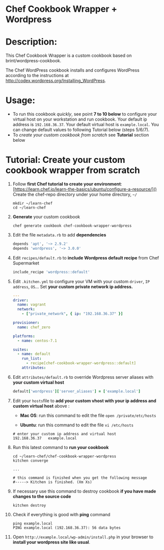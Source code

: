 # Chef Cookbook Wrapper + Wordpress

Description:
===========
This Chef Cookbook Wrapper is a custom cookbook based on brint/wordpress-cookbook.

The Chef WordPress cookbook installs and configures WordPress according to the instructions at http://codex.wordpress.org/Installing_WordPress.

Usage:
=====

- To run this cookbook _quickly_, see point **7 to 10 below** to configure your virtual host on your workstation and run cookbook. Your default ip address is   `192.168.36.37`. Your default virtual host is `example.local`. You can change default values to following Tutorial below (steps 5/6/7). 
- To _create your custom cookbook from scratch_ see **Tutorial** section below


Tutorial: Create your custom cookbook wrapper from scratch
=====
1. Follow **first Chef tutorial to create your environment**: [https://learn.chef.io/learn-the-basics/ubuntu/configure-a-resource/]() Create the chef-repo directory under your home directory, `~/` 
	
	```shell
	mkdir ~/learn-chef
	cd ~/learn-chef
	```
	
2. **Generate** your custom cookbook
	
	```shell
	chef generate cookbook chef-cookbook-wrapper-wordpress 
	```
3. Edit the file `metadata.rb` to add **dependencies**
	
	```ruby
	depends 'apt', '~> 2.9.2'
	depends 'wordpress', '~> 3.0.0' 
	```
4. Edit `recipes/default.rb` to **include Wordpress default recipe** from Chef Supermarket

	```ruby
	include_recipe 'wordpress::default'
	```

5. Edit `.kitchen.yml` to configure your VM with your custom `driver`, `IP address`, `OS`... Set **your custom private network ip address.**

	```yml
	---
	driver:
	  name: vagrant
	  network:
	    - ["private_network", { ip: "192.168.36.37" }]
	
	provisioner:
	  name: chef_zero
	
	platforms:
	  - name: centos-7.1
	
	suites:
	  - name: default
	    run_list:
	      - recipe[chef-cookbook-wrapper-wordpress::default]
	    attributes:
	```


6. Edit `attributes/default.rb` to override Wordpress server aliases with **your custom virtual host**

	```ruby
	default['wordpress']['server_aliases'] = ['example.local']
	```
	
7. Edit your `hosts`file to **add your custom vhost with your ip address and custom virtual host** above :

	- **Mac OS**: run this command to edit the file `open /private/etc/hosts`

	- **Ubuntu**: run this command to edit the file `vi /etc/hosts`

	```shell
	# enter your custom ip address and virtual host
	192.168.36.37 	example.local
	```	
	
8. Run this latest command to **run your cookbook**

	```shell
	cd ~/learn-chef/chef-cookbook-wrapper-wordpress
	kitchen converge
	
	...
	
	# this command is finished when you get the following message
	#-----> Kitchen is finished. (Xm Xs) 
	```	

9. If necessary use this command to destroy cookbook **if you have made changes to the source code**

	```shell
	kitchen destroy
	```	

10. Check if everything is good with **ping** command

	```shell
	ping example.local
	PING example.local (192.168.36.37): 56 data bytes
	```	

11. Open `http://example.local/wp-admin/install.php` in your browser to **install your wordpress site like usual**.
